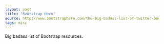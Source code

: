 ```yaml
---
layout: post
title: "Bootstrap Hero"
source: http://www.bootstraphero.com/the-big-badass-list-of-twitter-bootstrap-resources
tags: misc
---
```


Big badass list of Bootstrap resources.